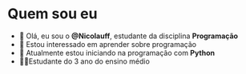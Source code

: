 # Quem sou eu


- 👋 Olá, eu sou o **@Nicolauff**, estudante da disciplina **Programação**
- 👀 Estou interessado em aprender sobre programação
- 🌱 Atualmente estou iniciando na programação com **Python**
- 🧑‍🦽Estudante do 3 ano do ensino médio


<!---
N7ckZ/N7ckZ is a ✨ special ✨ repository because its `README.md` (this file) appears on your GitHub profile.
You can click the Preview link to take a look at your changes.
--->
